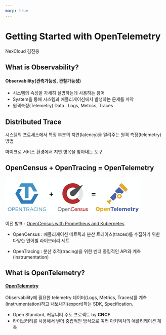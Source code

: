 ```yaml
---
marp: true
---
```


<!--
theme: gaia
headingDivider: 2 
paginate: true
-->

<!--
_class:
 - lead
 - invert
-->

# Getting Started with OpenTelemetry 

NexCloud 김진웅

## What is Observability?

#### Observability(관측가능성, 관찰가능성)
* 시스템의 속성을 자세히 설명하는데 사용하는 용어  
* System을 통해 시스템과 애플리케이션에서 발생하는 문제를 파악  
* 원격측정(Telemetry) Data : Logs, Metrics, Traces 

## Distributed Trace

시스템의 프로세스에서 특정 부분의 지연(latency)을 알려주는 원격 측정(telemetry)방법

마이크로 서비스 환경에서 지연 병목을 찾아내는 도구






## OpenCensus + OpenTracing = OpenTelemetry

![](img/otel.png) 

이전 발표 : [OpenCensus with Prometheus and Kubernetes](https://www.slideshare.net/JinwoongKim8/opencensus-with-prometheus-and-kubernetes) 

* OpenCensus : 애플리케이션 메트릭과 분산 트레이스(traces)를 수집하기 위한 다양한 언어별 라이브러리 세트

* OpenTracing : 분산 추적(tracing)을 위한 벤더 중립적인 API와 계측(instrumentation)

## What is OpenTelemetry?

#### [OpenTelemetry](https://opentelemetry.io/) 

Observability에 필요한 telemetry 데이터(Logs, Metrics, Traces)를 계측(instrumentation)하고 내보내기(export)하는 SDK, Specification.

* Open Standard, 커뮤니티 주도 프로젝트 by **CNCF**
* 라이브러리를 사용해서 벤더 중립적인 방식으로 여러 아키텍처의 애플리케이션 계측

## 